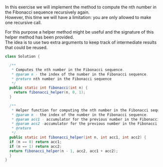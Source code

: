 In this exercise we will implement the method to compute the nth number in the Fibonacci sequence recursively again.   
However, this time we will have a limitation: you are only allowed to make one recursive call.  

For this purpose a helper method might be useful and the signature of this helper method has been provided.   
The idea is to use two extra arguments to keep track of intermediate results that could be reused.  

```java
class Solution {

  /**
   * Computes the nth number in the Fibonacci sequence.
   * @param n - the index of the number in the Fibonacci sequence.
   * @return nth number in the Fibonacci sequence
   */
  public static int fibonacci(int n) {
    return fibonacci_helper(n, 0, 1);
  }

  /**
   * Helper function for computing the nth number in the Fibonacci sequence.
   * @param n - the index of the number in the Fibonacci sequence.
   * @param acc1 - accumulator for the previous number in the Fibonacci sequence.
   * @param acc2 -accumulator for the previous number in the Fibonacci sequence.
   * @return
   */
  public static int fibonacci_helper(int n, int acc1, int acc2) {
  if (n == 0) return acc1; 
  if (n == 1) return acc2; 
  return fibonacci_helper(n - 1, acc2, acc1 + acc2); 
  }
}
```
